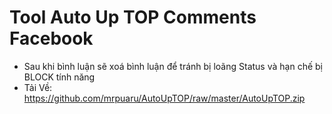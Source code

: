 # Tool Auto Up TOP Comments Facebook
- Sau khi bình luận sẽ xoá bình luận để tránh bị loãng Status và hạn chế bị BLOCK tính năng
- Tải Về: https://github.com/mrpuaru/AutoUpTOP/raw/master/AutoUpTOP.zip
